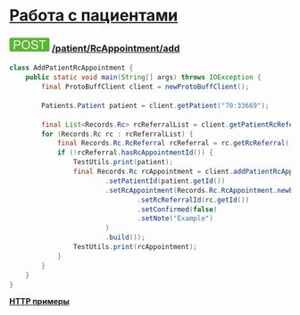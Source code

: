 [Работа с пациентами](../../../index.md)
=====================================

### ![POST](../../../../../img/post.png) [/patient/RcAppointment/add](../index.md)

```java
class AddPatientRcAppointment {
    public static void main(String[] args) throws IOException {
        final ProtoBuffClient client = newProtoBuffClient();

        Patients.Patient patient = client.getPatient("70:33669");

        final List<Records.Rc> rcReferralList = client.getPatientRcReferralRLList(patient.getId());
        for (Records.Rc rc : rcReferralList) {
            final Records.Rc.RcReferral rcReferral = rc.getRcReferral();
            if (!rcReferral.hasRcAppointmentId()) {
                TestUtils.print(patient);
                final Records.Rc rcAppointment = client.addPatientRcAppointment(Records.Rc.newBuilder()
                        .setPatientId(patient.getId())
                        .setRcAppointment(Records.Rc.RcAppointment.newBuilder()
                                .setRcReferralId(rc.getId())
                                .setConfirmed(false)
                                .setNote("Example")
                        )
                        .build());
                TestUtils.print(rcAppointment);
            }
        }
    }
}

```

**[HTTP примеры](add.md)**
